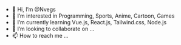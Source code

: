 - 👋 Hi, I’m @Nvegs
- 👀 I’m interested in Programming, Sports, Anime, Cartoon, Games
- 🌱 I’m currently learning Vue.js, React.js, Tailwind.css, Node.js
- 💞️ I’m looking to collaborate on ...
- 📫 How to reach me ...

<!---
Nvegs/Nvegs is a ✨ special ✨ repository because its `README.md` (this file) appears on your GitHub profile.
You can click the Preview link to take a look at your changes.
--->
